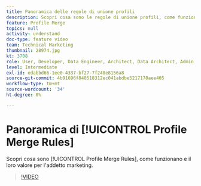 ```yaml
---
title: Panoramica delle regole di unione profili
description: Scopri cosa sono le regole di unione profili, come funzionano e il loro valore per l’addetto marketing.
feature: Profile Merge
topics: null
activity: understand
doc-type: feature video
team: Technical Marketing
thumbnail: 28974.jpg
kt: 3708
role: User, Developer, Data Engineer, Architect, Data Architect, Admin, Leader
level: Intermediate
exl-id: edabbd66-1ee0-4337-bf27-7f240e8156a8
source-git-commit: 4b91696f840518312ec041abdbe5217178aee405
workflow-type: tm+mt
source-wordcount: '34'
ht-degree: 0%

---
```


# Panoramica di [!UICONTROL Profile Merge Rules]

Scopri cosa sono [!UICONTROL Profile Merge Rules], come funzionano e il loro valore per l&#39;addetto marketing.

>[!VIDEO](https://video.tv.adobe.com/v/28974/?quality=12)
